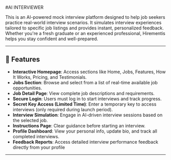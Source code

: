 #AI INTERVIEWER

This is an AI-powered mock interview platform designed to help job seekers practice real-world interview scenarios. It simulates interview experiences tailored to specific job listings and provides instant, personalized feedback. Whether you're a fresh graduate or an experienced professional, Hirementis helps you stay confident and well-prepared.

---

## 🚀 Features

- **Interactive Homepage**: Access sections like Home, Jobs, Features, How It Works, Pricing, and Testimonials.
- **Jobs Section**: Browse and select from a list of real-time available job opportunities.
- **Job Detail Page**: View complete job descriptions and requirements.
- **Secure Login**: Users must log in to start interviews and track progress.
- **Secret Key Access (Limited Time)**: Enter a temporary key to access interviews (only required during launch period).
- **Interview Simulation**: Engage in AI-driven interview sessions based on the selected job.
- **Instructions Page**: Clear guidance before starting an interview.
- **Profile Dashboard**: View your personal info, update bio, and track all completed interviews.
- **Feedback Reports**: Access detailed interview performance feedback directly from your profile

---
